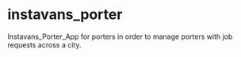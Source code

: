 # instavans_porter
Instavans_Porter_App for porters in order to manage porters with job requests across a city.
